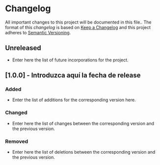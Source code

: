# Changelog
All important changes to this project will be documented in this file..
The format of this *changelog* is based on [Keep a Changelog](http://keepachangelog.com/) and this project adheres to [Semantic Versioning](http://semver.org/).

## Unreleased
- Enter here the list of future incorporations for the project.

## [1.0.0] - Introduzca aquí la fecha de release
### Added
- Enter the list of additions for the corresponding version here.

### Changed
- Enter here the list of changes between the corresponding version and the previous version.

### Removed
- Enter here the list of deletions between the corresponding version and the previous version.